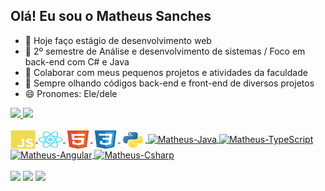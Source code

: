 ## Olá! Eu sou o Matheus Sanches

- 🔭 Hoje faço estágio de desenvolvimento web 
- 🌱 2º semestre de Análise e desenvolvimento de sistemas / Foco em back-end com C# e Java
- 👯 Colaborar com meus pequenos projetos e atividades da faculdade
- 🤔 Sempre olhando códigos back-end e front-end de diversos projetos
- 😄 Pronomes: Ele/dele

<div>
  <a href="https://github.com/MatheusSanches02">
  <img height="200em" src="https://github-readme-stats.vercel.app/api?username=MatheusSanches02&show_icons=true&theme=dark&include_all_commits=true&count_private=true PAT_1"/>
  <img height="200em" src="https://github-readme-stats.vercel.app/api/top-langs/?username=MatheusSanches02&layout=compact&langs_count=7&theme=dark PAT_1"/>
</div>
  
 <div style="display: inline_block"><br>
  <img align="center" alt="Matheus-Js" height="30" width="40" src="https://raw.githubusercontent.com/devicons/devicon/master/icons/javascript/javascript-plain.svg">
  <img align="center" alt="Matheus-React" height="30" width="40" src="https://raw.githubusercontent.com/devicons/devicon/master/icons/react/react-original.svg">
  <img align="center" alt="Matheus-HTML" height="30" width="40" src="https://raw.githubusercontent.com/devicons/devicon/master/icons/html5/html5-original.svg">
  <img align="center" alt="Matheus-CSS" height="30" width="40" src="https://raw.githubusercontent.com/devicons/devicon/master/icons/css3/css3-original.svg">
  <img align="center" alt="Matheus-Python" height="30" width="40" src="https://raw.githubusercontent.com/devicons/devicon/master/icons/python/python-original.svg">
  <img align="center" alt="Matheus-Java" height="30" width="40" src="https://cdn.jsdelivr.net/gh/devicons/devicon/icons/java/java-original.svg">
  <img align="center" alt="Matheus-TypeScript" height="30" width="40" src="https://cdn.jsdelivr.net/gh/devicons/devicon/icons/typescript/typescript-original.svg">
  <img align="center" alt="Matheus-Angular" height="30" width="40" src="https://cdn.jsdelivr.net/gh/devicons/devicon/icons/angularjs/angularjs-plain.svg">
  <img align="center" alt="Matheus-Csharp" height="30" width="40" src="https://cdn.jsdelivr.net/gh/devicons/devicon/icons/csharp/csharp-original.svg" />
</div>
  <br>
 <div>
  <a href="https://instagram.com/matheus_sb02" target="_blank"><img src="https://img.shields.io/badge/-Instagram-%23E4405F?style=for-the-badge&logo=instagram&logoColor=white" target="_blank"></a>
  <a href = "ma12sanches@gmail.com"><img src="https://img.shields.io/badge/-Gmail-%23333?style=for-the-badge&logo=gmail&logoColor=white" target="_blank"></a>
  <a href="https://www.linkedin.com/in/matheus-sanches-barreiros-96a022207/" target="_blank"><img src="https://img.shields.io/badge/-LinkedIn-%230077B5?style=for-the-badge&logo=linkedin&logoColor=white" target="_blank"></a> 
</div>
